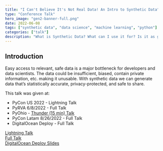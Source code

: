 ```yaml
---
title: "I Can't Believe It's Not Real Data! An Intro to Synthetic Data"
type: "Conference Talk"
hero_image: "gen2-banner-full.png"
date: 2022-06-08
tags: ["synthetic data", "data science", "machine learning", "python"]
categories: ["talk"]
description: "What is Synthetic Data? What can I use it for? Is it as good as real data? Find out the answers to those and more"
---
```


## Introduction
Easy access to relevant, safe data is a major bottleneck for developers and data scientists. The data could be insufficient, biased, contain private information, etc. making it unusable. With synthetic data we can generate data that’s statistically accurate, privacy-protected, and safe to share.

This talk was given at:

* PyCon US 2022 - Lightning Talk
* PyRVA 6/8/2022 - Full Talk
* PyOhio - [Thunder (15 min) Talk](https://www.youtube.com/watch?v=TZOA_wMHiPw&t=2s)
* PyCon Latam 8/26/2022 - Full Talk
* DigitalOcean Deploy - Full Talk

[Lightning Talk](/docs/synth-data-lightning.pdf)  
[Full Talk](/docs/synthetic-data.pdf)  
[DigitalOcean Deploy Slides](/docs/synthetic-data-deploy.pdf)  

